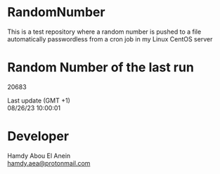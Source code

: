 # RandomNumber    
This is a test repository where a random number is pushed to a file automatically passwordless from a cron job in my Linux CentOS server    
# Random Number of the last run   
20683
      
Last update (GMT +1)    
08/26/23 10:00:01
# Developer    
Hamdy Abou El Anein   
hamdy.aea@protonmail.com
